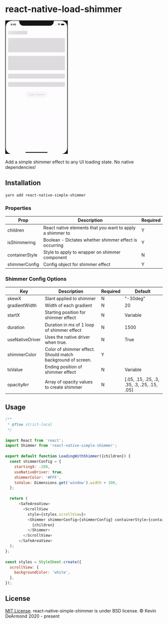 # react-native-load-shimmer
![](https://github.com/dearmondk/react-native-load-shimmer/blob/media/shimmer-example.gif?raw=true)

Add a simple shimmer effect to any UI loading state.
No native dependencies!

## Installation

```sh
yarn add react-native-simple-shimmer
```



### Properties
| Prop           | Description                                               | Required |
|----------------|-----------------------------------------------------------|----------|
| children       | React native elements that you want to apply a shimmer to | Y        |
| isShimmering   | Boolean - Dictates whether shimmer effect is occurring    | Y        |
| containerStyle | Style to apply to wrapper on shimmer component            | N        |
| shimmerConfig  | Config object for shimmer effect                          | Y        |

### Shimmer Config Options
| Key             | Description                                                 | Required | Default                                     |
|-----------------|-------------------------------------------------------------|----------|---------------------------------------------|
| skewX           | Slant applied to shimmer                                    | N        | "-30deg"                                    |
| gradientWidth   | Width of each gradient                                      | N        | 20                                          |
| startX          | Starting position for shimmer effect                        | N        | Variable                                    |
| duration        | Duration in ms of 1 loop of shimmer effect                  | N        | 1500                                        |
| useNativeDriver | Uses the native driver when true.                           | N        | True                                        |
| shimmerColor    | Color of shimmer effect. Should match background of screen. | Y        |                                             |
| toValue         | Ending position of shimmer effect                           | N        | Variable                                    |
| opacityArr      | Array of opacity values to create shimmer                   | N        | [.05, .15, .25, .3, .35, .3, .25, .15, .05] |

## Usage
```js
/**
 * @flow strict-local
 */

import React from 'react';
import Shimmer from 'react-native-simple-shimmer';

export default function LoadingWithShimmer({children}) {
  const shimmerConfig = {
    startingX: -200,
    useNativeDriver: true,
    shimmerColor: '#FFF',
    toValue: Dimensions.get('window').width + 100,
  };

  return (
      <SafeAreaView>
        <ScrollView
          style={styles.scrollView}>
          <Shimmer shimmerConfig={shimmerConfig} containerStyle={containerStyle} isShimmering={true}>
            {children}
          </Shimmer>
        </ScrollView>
      </SafeAreaView>
  );
};

const styles = StyleSheet.create({
  scrollView: {
    backgroundColor: 'white',
  },
});

```

## License

[MIT License](http://opensource.org/licenses/mit-license.html). react-native-simple-shimmer is under BSD license. © Kevin DeArmond 2020 - present
